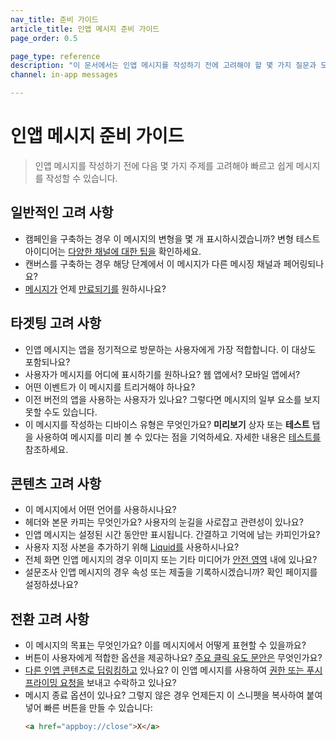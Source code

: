 ```yaml
---
nav_title: 준비 가이드
article_title: 인앱 메시지 준비 가이드
page_order: 0.5

page_type: reference
description: "이 문서에서는 인앱 메시지를 작성하기 전에 고려해야 할 몇 가지 질문과 모범 사례에 대해 설명합니다."
channel: in-app messages

---
```


# 인앱 메시지 준비 가이드

> 인앱 메시지를 작성하기 전에 다음 몇 가지 주제를 고려해야 빠르고 쉽게 메시지를 작성할 수 있습니다.

## 일반적인 고려 사항

- 캠페인을 구축하는 경우 이 메시지의 변형을 몇 개 표시하시겠습니까? 변형 테스트 아이디어는 [다양한 채널에 대한 팁을]({{site.baseurl}}/user_guide/engagement_tools/testing/multivariant_testing/create_multivariate_campaign/#tips-different-channels) 확인하세요.
- 캔버스를 구축하는 경우 해당 단계에서 이 메시지가 다른 메시징 채널과 페어링되나요?
- [메시지가]({{site.baseurl}}/canvas_in-app_messages/) 언제 [만료되기를]({{site.baseurl}}/canvas_in-app_messages/) 원하시나요?

## 타겟팅 고려 사항

- 인앱 메시지는 앱을 정기적으로 방문하는 사용자에게 가장 적합합니다. 이 대상도 포함되나요?
- 사용자가 메시지를 어디에 표시하기를 원하나요? 웹 앱에서? 모바일 앱에서?
- 어떤 이벤트가 이 메시지를 트리거해야 하나요?
- 이전 버전의 앱을 사용하는 사용자가 있나요? 그렇다면 메시지의 일부 요소를 보지 못할 수도 있습니다.
- 이 메시지를 작성하는 디바이스 유형은 무엇인가요? **미리보기** 상자 또는 **테스트** 탭을 사용하여 메시지를 미리 볼 수 있다는 점을 기억하세요. 자세한 내용은 [테스트를]({{site.baseurl}}/user_guide/message_building_by_channel/in-app_messages/testing/) 참조하세요.

## 콘텐츠 고려 사항

- 이 메시지에서 어떤 언어를 사용하시나요?
- 헤더와 본문 카피는 무엇인가요? 사용자의 눈길을 사로잡고 관련성이 있나요?
- 인앱 메시지는 설정된 시간 동안만 표시됩니다. 간결하고 기억에 남는 카피인가요?
- 사용자 지정 사본을 추가하기 위해 [Liquid를]({{site.baseurl}}/user_guide/personalization_and_dynamic_content/liquid/using_liquid/) 사용하시나요?
- 전체 화면 인앱 메시지의 경우 이미지 또는 기타 미디어가 [안전 영역]({{site.baseurl}}/user_guide/message_building_by_channel/in-app_messages/creative_details/fullscreen/#image-safe-zone) 내에 있나요?
- 설문조사 인앱 메시지의 경우 속성 또는 제출을 기록하시겠습니까? 확인 페이지를 설정하셨나요?

## 전환 고려 사항

- 이 메시지의 목표는 무엇인가요? 이를 메시지에서 어떻게 표현할 수 있을까요?
- 버튼이 사용자에게 적합한 옵션을 제공하나요? [주요 클릭 유도 문안은]({{site.baseurl}}/user_guide/message_building_by_channel/in-app_messages/create/#buttons) 무엇인가요?
- [다른 인앱 콘텐츠로 딥링킹하고][1] 있나요? 이 인앱 메시지를 사용하여 [권한 또는 푸시 프라이밍 요청을][21] 보내고 수락하고 있나요?
- 메시지 종료 옵션이 있나요? 그렇지 않은 경우 언제든지 이 스니펫을 복사하여 붙여넣어 빠른 버튼을 만들 수 있습니다:
    ```html
    <a href="appboy://close">X</a>
    ```


[1]: {{site.baseurl}}/user_guide/personalization_and_dynamic_content/deep_linking_to_in-app_content/#deep-linking-to-in-app-content
[21]: {{site.baseurl}}/user_guide/message_building_by_channel/push/best_practices/
